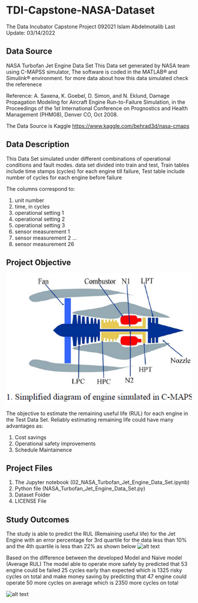 # TDI-Capstone-NASA-Dataset
The Data Incubator Capstone Project 092021
Islam Abdelmotalib
Last Update: 03/14/2022

## Data Source
NASA Turbofan Jet Engine Data Set This Data set generated by NASA team using C-MAPSS simulator, The software is coded in the MATLAB® and Simulink® environment. for more data about how this data simulated check the referenece

Reference: A. Saxena, K. Goebel, D. Simon, and N. Eklund, Damage Propagation Modeling for Aircraft Engine Run-to-Failure Simulation, in the Proceedings of the 1st International Conference on Prognostics and Health Management (PHM08), Denver CO, Oct 2008.

The Data Source is Kaggle https://www.kaggle.com/behrad3d/nasa-cmaps

## Data Description
This Data Set simulated under different combinations of operational conditions and fault modes. data set divided into train and test, Train tables include time stamps (cycles) for each engine till failure, Test table include number of cycles for each engine before failure

The columns correspond to:

1) unit number
2) time, in cycles
3) operational setting 1
4) operational setting 2
5) operational setting 3
6) sensor measurement 1
7) sensor measurement 2
…
26) sensor measurement 26

## Project Objective
![alt text](https://github.com/Islam-Abd/TDI-Capstone-NASA-Dataset/blob/main/images/Picture3.png)

The objective to estimate the remaining useful life (RUL) for each engine in the Test Data Set. Reliably estimating remaining life could have many advantages as:

1) Cost savings 
2) Operational safety improvements
3) Schedule Maintainence 

## Project Files 
1) The Jupyter notebook (02_NASA_Turbofan_Jet_Engine_Data_Set.ipynb)
2) Python file (NASA_Turbofan_Jet_Engine_Data_Set.py)
3) Dataset Folder 
4) LICENSE File


## Study Outcomes 
The study is able to predict the RUL (Remaining useful life) for the Jet Engine with an error percentage for 3rd quartile for the data less than 10% and the 4th quartile is less than 22% as shown below
![alt text](https://user-images.githubusercontent.com/90225596/158494758-feace8ff-8aef-4f1f-8760-0b1812c42fd4.png)

Based on the difference between the developed Model and Naive model (Average RUL)
The model able to operate more safely by predicted that 53 engine could be failed 25 cycles early than expected which is 1325 risky cycles on total 
and make money saving by predicting that 47 engine could operate 50 more cycles on average which is 2350 more cycles on total 

![alt text](https://user-images.githubusercontent.com/90225596/158494581-dd8e90be-c771-4681-a242-b8451bc3d1ec.png)
